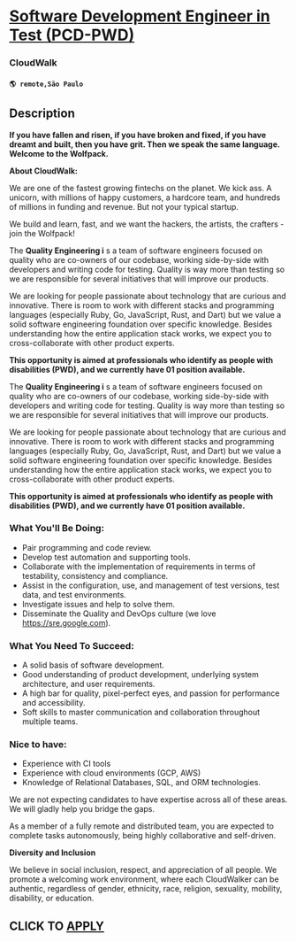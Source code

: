 # [Software Development Engineer in Test (PCD-PWD)](https://www.remotewlb.com/apply/software-development-engineer-in-test-pcd-pwd)  
### CloudWalk  
#### `🌎 remote,São Paulo`  

## Description

 **If you have fallen and risen, if you have broken and fixed, if you have dreamt and built, then you have grit. Then we speak the same language. Welcome to the Wolfpack.**

  

 **About CloudWalk:**

We are one of the fastest growing fintechs on the planet. We kick ass. A unicorn, with millions of happy customers, a hardcore team, and hundreds of millions in funding and revenue. But not your typical startup.

We build and learn, fast, and we want the hackers, the artists, the crafters - join the Wolfpack!

  

The **Quality Engineering i** s a team of software engineers focused on quality who are co-owners of our codebase, working side-by-side with developers and writing code for testing. Quality is way more than testing so we are responsible for several initiatives that will improve our products.

  

We are looking for people passionate about technology that are curious and innovative. There is room to work with different stacks and programming languages (especially Ruby, Go, JavaScript, Rust, and Dart) but we value a solid software engineering foundation over specific knowledge. Besides understanding how the entire application stack works, we expect you to cross-collaborate with other product experts.

  

 **This opportunity is aimed at professionals who identify as people with disabilities (PWD), and we currently have 01 position available.**

  

  

The **Quality Engineering i** s a team of software engineers focused on quality who are co-owners of our codebase, working side-by-side with developers and writing code for testing. Quality is way more than testing so we are responsible for several initiatives that will improve our products.

  

We are looking for people passionate about technology that are curious and innovative. There is room to work with different stacks and programming languages (especially Ruby, Go, JavaScript, Rust, and Dart) but we value a solid software engineering foundation over specific knowledge. Besides understanding how the entire application stack works, we expect you to cross-collaborate with other product experts.

  

 **This opportunity is aimed at professionals who identify as people with disabilities (PWD), and we currently have 01 position available.**

  

  

### What You'll Be Doing:

* Pair programming and code review.
* Develop test automation and supporting tools.
* Collaborate with the implementation of requirements in terms of testability, consistency and compliance.
* Assist in the configuration, use, and management of test versions, test data, and test environments.
* Investigate issues and help to solve them.
* Disseminate the Quality and DevOps culture (we love https://sre.google.com).

  

###  What You Need To Succeed:

* A solid basis of software development.
* Good understanding of product development, underlying system architecture, and user requirements.
* A high bar for quality, pixel-perfect eyes, and passion for performance and accessibility.
* Soft skills to master communication and collaboration throughout multiple teams.

  

### Nice to have:

* Experience with CI tools
* Experience with cloud environments (GCP, AWS)
* Knowledge of Relational Databases, SQL, and ORM technologies.

  

We are not expecting candidates to have expertise across all of these areas. We will gladly help you bridge the gaps.

As a member of a fully remote and distributed team, you are expected to complete tasks autonomously, being highly collaborative and self-driven.

  

 **Diversity and Inclusion**

We believe in social inclusion, respect, and appreciation of all people. We promote a welcoming work environment, where each CloudWalker can be authentic, regardless of gender, ethnicity, race, religion, sexuality, mobility, disability, or education.

  
## CLICK TO [APPLY](https://www.remotewlb.com/apply/software-development-engineer-in-test-pcd-pwd)

